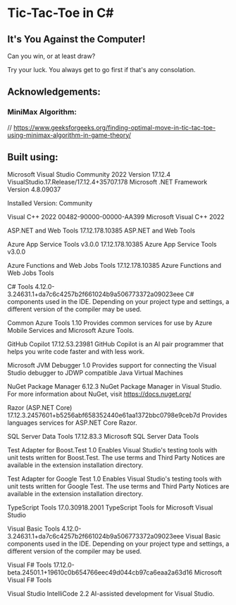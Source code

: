 # Tic-Tac-Toe in C#

## It's You Against the Computer!

Can you win, or at least draw?

Try your luck. You always get to go first if that's any consolation.

## Acknowledgements:

### MiniMax Algorithm:
// https://www.geeksforgeeks.org/finding-optimal-move-in-tic-tac-toe-using-minimax-algorithm-in-game-theory/


## Built using:

Microsoft Visual Studio Community 2022
Version 17.12.4
VisualStudio.17.Release/17.12.4+35707.178
Microsoft .NET Framework
Version 4.8.09037

Installed Version: Community

Visual C++ 2022   00482-90000-00000-AA399
Microsoft Visual C++ 2022

ASP.NET and Web Tools   17.12.178.10385
ASP.NET and Web Tools

Azure App Service Tools v3.0.0   17.12.178.10385
Azure App Service Tools v3.0.0

Azure Functions and Web Jobs Tools   17.12.178.10385
Azure Functions and Web Jobs Tools

C# Tools   4.12.0-3.24631.1+da7c6c4257b2f661024b9a506773372a09023eee
C# components used in the IDE. Depending on your project type and settings, a different version of the compiler may be used.

Common Azure Tools   1.10
Provides common services for use by Azure Mobile Services and Microsoft Azure Tools.

GitHub Copilot   17.12.53.23981
GitHub Copilot is an AI pair programmer that helps you write code faster and with less work.

Microsoft JVM Debugger   1.0
Provides support for connecting the Visual Studio debugger to JDWP compatible Java Virtual Machines

NuGet Package Manager   6.12.3
NuGet Package Manager in Visual Studio. For more information about NuGet, visit https://docs.nuget.org/

Razor (ASP.NET Core)   17.12.3.2457601+b5256abf658352440e61aa1372bbc0798e9ceb7d
Provides languages services for ASP.NET Core Razor.

SQL Server Data Tools   17.12.83.3
Microsoft SQL Server Data Tools

Test Adapter for Boost.Test   1.0
Enables Visual Studio's testing tools with unit tests written for Boost.Test.  The use terms and Third Party Notices are available in the extension installation directory.

Test Adapter for Google Test   1.0
Enables Visual Studio's testing tools with unit tests written for Google Test.  The use terms and Third Party Notices are available in the extension installation directory.

TypeScript Tools   17.0.30918.2001
TypeScript Tools for Microsoft Visual Studio

Visual Basic Tools   4.12.0-3.24631.1+da7c6c4257b2f661024b9a506773372a09023eee
Visual Basic components used in the IDE. Depending on your project type and settings, a different version of the compiler may be used.

Visual F# Tools   17.12.0-beta.24501.1+19610c0b654766eec49d044cb97ca6eaa2a63d16
Microsoft Visual F# Tools

Visual Studio IntelliCode   2.2
AI-assisted development for Visual Studio.
